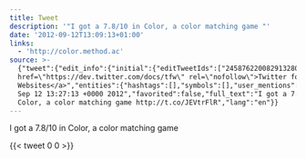 ```yaml
---
title: Tweet
description: '"I got a 7.8/10 in Color, a color matching game "'
date: '2012-09-12T13:09:13+01:00'
links:
  - 'http://color.method.ac'
source: >-
  {"tweet":{"edit_info":{"initial":{"editTweetIds":["245876220082913280"],"editableUntil":"2012-09-12T14:27:13.684Z","editsRemaining":"5","isEditEligible":true}},"retweeted":false,"source":"<a
  href=\"https://dev.twitter.com/docs/tfw\" rel=\"nofollow\">Twitter for
  Websites</a>","entities":{"hashtags":[],"symbols":[],"user_mentions":[],"urls":[{"url":"http://t.co/JEVtrFlR","expanded_url":"http://color.method.ac","display_url":"color.method.ac","indices":["47","67"]}]},"display_text_range":["0","67"],"favorite_count":"0","id_str":"245876220082913280","truncated":false,"retweet_count":"0","id":"245876220082913280","possibly_sensitive":false,"created_at":"Wed
  Sep 12 13:27:13 +0000 2012","favorited":false,"full_text":"I got a 7.8/10 in
  Color, a color matching game http://t.co/JEVtrFlR","lang":"en"}}
---
```

I got a 7.8/10 in Color, a color matching game 
    
{{< tweet 0 0 >}}
    
